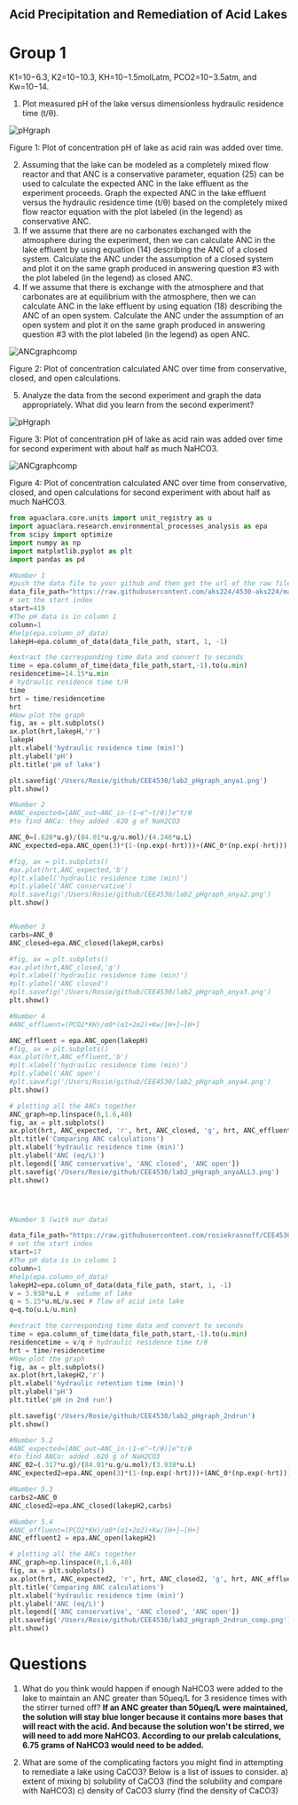 ## Acid Precipitation and Remediation of Acid Lakes

# Group 1

K1=10−6.3, K2=10−10.3, KH=10−1.5molLatm, PCO2=10−3.5atm, and Kw=10−14.

1. Plot measured pH of the lake versus dimensionless hydraulic residence time (t/θ).

![pHgraph](https://github.com/rosiekrasnoff/CEE4530/blob/master/lab2_pHgraph_anya.png?raw=true)

Figure 1: Plot of concentration pH of lake as acid rain was added over time.

2. Assuming that the lake can be modeled as a completely mixed flow reactor and that ANC is a conservative parameter, equation (25) can be used to calculate the expected ANC in the lake effluent as the experiment proceeds. Graph the expected ANC in the lake effluent versus the hydraulic residence time (t/θ) based on the completely mixed flow reactor equation with the plot labeled (in the legend) as conservative ANC.
3. If we assume that there are no carbonates exchanged with the atmosphere during the experiment, then we can calculate ANC in the lake effluent by using equation (14) describing the ANC of a closed system. Calculate the ANC under the assumption of a closed system and plot it on the same graph produced in answering question #3 with the plot labeled (in the legend) as closed ANC.
4. If we assume that there is exchange with the atmosphere and that carbonates are at equilibrium with the atmosphere, then we can calculate ANC in the lake effluent by using equation (18) describing the ANC of an open system. Calculate the ANC under the assumption of an open system and plot it on the same graph produced in answering question #3 with the plot labeled (in the legend) as open ANC.

![ANCgraphcomp](https://github.com/rosiekrasnoff/CEE4530/blob/master/lab2_pHgraph_anyaALL3.png?raw=true)

Figure 2: Plot of concentration calculated ANC over time from conservative, closed, and open calculations.


5. Analyze the data from the second experiment and graph the data appropriately. What did you learn from the second experiment?

![pHgraph](https://github.com/rosiekrasnoff/CEE4530/blob/master/lab2_pHgraph_2ndrun.png?raw=true)

Figure 3: Plot of concentration pH of lake as acid rain was added over time for second experiment with about half as much NaHCO3.

![ANCgraphcomp](https://github.com/rosiekrasnoff/CEE4530/blob/master/lab2_pHgraph_2ndrun_comp.png?raw=true)

Figure 4: Plot of concentration calculated ANC over time from conservative, closed, and open calculations for second experiment with about half as much NaHCO3.


```python
from aguaclara.core.units import unit_registry as u
import aguaclara.research.environmental_processes_analysis as epa
from scipy import optimize
import numpy as np
import matplotlib.pyplot as plt
import pandas as pd

#Number 1
#push the data file to your github and then get the url of the raw file.
data_file_path="https://raw.githubusercontent.com/aks224/4530-aks224/master/Lab%202%20-%20Acid%20Rain.xls"
# set the start index
start=419
#The pH data is in column 1
column=1
#help(epa.column_of_data)
lakepH=epa.column_of_data(data_file_path, start, 1, -1)

#extract the corresponding time data and convert to seconds
time = epa.column_of_time(data_file_path,start,-1).to(u.min)
residencetime=14.15*u.min
# hydraulic residence time t/θ
time
hrt = time/residencetime
hrt
#Now plot the graph
fig, ax = plt.subplots()
ax.plot(hrt,lakepH,'r')
lakepH
plt.xlabel('hydraulic residence time (min)')
plt.ylabel('pH')
plt.title('pH of lake')

plt.savefig('/Users/Rosie/github/CEE4530/lab2_pHgraph_anya1.png')
plt.show()

#Number 2
#ANC_expected=[ANC_out−ANC_in⋅(1−e^−t/θ)]e^t/θ
#to find ANCo: they added .620 g of NaH2CO3

ANC_0=(.620*u.g)/(84.01*u.g/u.mol)/(4.246*u.L)
ANC_expected=epa.ANC_open(3)*(1-(np.exp(-hrt)))+(ANC_0*(np.exp(-hrt)))

#fig, ax = plt.subplots()
#ax.plot(hrt,ANC_expected,'b')
#plt.xlabel('hydraulic residence time (min)')
#plt.ylabel('ANC conservative')
#plt.savefig('/Users/Rosie/github/CEE4530/lab2_pHgraph_anya2.png')
plt.show()


#Number 3
carbs=ANC_0
ANC_closed=epa.ANC_closed(lakepH,carbs)

#fig, ax = plt.subplots()
#ax.plot(hrt,ANC_closed,'g')
#plt.xlabel('hydraulic residence time (min)')
#plt.ylabel('ANC closed')
#plt.savefig('/Users/Rosie/github/CEE4530/lab2_pHgraph_anya3.png')
plt.show()

#Number 4
#ANC_effluent=(PCO2*KH)/α0*(α1+2α2)+Kw/[H+]−[H+]

ANC_effluent = epa.ANC_open(lakepH)
#fig, ax = plt.subplots()
#ax.plot(hrt,ANC_effluent,'b')
#plt.xlabel('hydraulic residence time (min)')
#plt.ylabel('ANC open')
#plt.savefig('/Users/Rosie/github/CEE4530/lab2_pHgraph_anya4.png')
plt.show()

# plotting all the ANCs together
ANC_graph=np.linspace(0,1.6,40)
fig, ax = plt.subplots()
ax.plot(hrt, ANC_expected, 'r', hrt, ANC_closed, 'g', hrt, ANC_effluent, 'b')
plt.title('Comparing ANC calculations')
plt.xlabel('hydraulic residence time (min)')
plt.ylabel('ANC (eq/L)')
plt.legend(['ANC conservative', 'ANC closed', 'ANC open'])
plt.savefig('/Users/Rosie/github/CEE4530/lab2_pHgraph_anyaALL3.png')
plt.show()




#Number 5 (with our data)

data_file_path="https://raw.githubusercontent.com/rosiekrasnoff/CEE4530/master/Lab_2_Acid_rain_with_half_ANC.xls"
# set the start index
start=17
#The pH data is in column 1
column=1
#help(epa.column_of_data)
lakepH2=epa.column_of_data(data_file_path, start, 1, -1)
v = 3.938*u.L #  volume of lake
q = 5.15*u.mL/u.sec # flow of acid into lake
q=q.to(u.L/u.min)

#extract the corresponding time data and convert to seconds
time = epa.column_of_time(data_file_path,start,-1).to(u.min)
residencetime = v/q # hydraulic residence time t/θ
hrt = time/residencetime
#Now plot the graph
fig, ax = plt.subplots()
ax.plot(hrt,lakepH2,'r')
plt.xlabel('hydraulic retention time (min)')
plt.ylabel('pH')
plt.title('pH in 2nd run')

plt.savefig('/Users/Rosie/github/CEE4530/lab2_pHgraph_2ndrun')
plt.show()

#Number 5.2
#ANC_expected=[ANC_out−ANC_in⋅(1−e^−t/θ)]e^t/θ
#to find ANCo: added .620 g of NaH2CO3
ANC_02=(.317*u.g)/(84.01*u.g/u.mol)/(3.938*u.L)
ANC_expected2=epa.ANC_open(3)*(1-(np.exp(-hrt)))+(ANC_0*(np.exp(-hrt)))

#Number 5.3
carbs2=ANC_0
ANC_closed2=epa.ANC_closed(lakepH2,carbs)

#Number 5.4
#ANC_effluent=(PCO2*KH)/α0*(α1+2α2)+Kw/[H+]−[H+]
ANC_effluent2 = epa.ANC_open(lakepH2)

# plotting all the ANCs together
ANC_graph=np.linspace(0,1.6,40)
fig, ax = plt.subplots()
ax.plot(hrt, ANC_expected2, 'r', hrt, ANC_closed2, 'g', hrt, ANC_effluent2, 'b')
plt.title('Comparing ANC calculations')
plt.xlabel('hydraulic residence time (min)')
plt.ylabel('ANC (eq/L)')
plt.legend(['ANC conservative', 'ANC closed', 'ANC open'])
plt.savefig('/Users/Rosie/github/CEE4530/lab2_pHgraph_2ndrun_comp.png')
plt.show()


```
# Questions
1. What do you think would happen if enough NaHCO3 were added to the lake to maintain an ANC greater than 50μeq/L for 3 residence times with the stirrer turned off?
**If an ANC greater than 50μeq/L were maintained, the solution will stay blue longer because it contains more bases that will react with the acid. And because the solution won't be stirred, we will need to add more NaHCO3. According to our prelab calculations, 6.75 grams of NaHCO3 would need to be added.**

2. What are some of the complicating factors you might find in attempting to remediate a lake using CaCO3? Below is a list of issues to consider.
a) extent of mixing
b) solubility of CaCO3 (find the solubility and compare with NaHCO3)
c) density of CaCO3 slurry (find the density of CaCO3)
